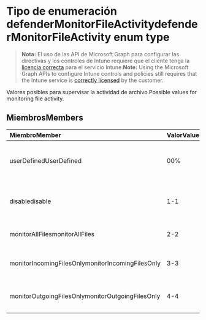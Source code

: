 # <a name="defendermonitorfileactivity-enum-type"></a><span data-ttu-id="9e18e-101">Tipo de enumeración defenderMonitorFileActivity</span><span class="sxs-lookup"><span data-stu-id="9e18e-101">defenderMonitorFileActivity enum type</span></span>

> <span data-ttu-id="9e18e-102">**Nota:** El uso de las API de Microsoft Graph para configurar las directivas y los controles de Intune requiere que el cliente tenga la [licencia correcta](https://go.microsoft.com/fwlink/?linkid=839381) para el servicio Intune.</span><span class="sxs-lookup"><span data-stu-id="9e18e-102">**Note:** Using the Microsoft Graph APIs to configure Intune controls and policies still requires that the Intune service is [correctly licensed](https://go.microsoft.com/fwlink/?linkid=839381) by the customer.</span></span>

<span data-ttu-id="9e18e-103">Valores posibles para supervisar la actividad de archivo.</span><span class="sxs-lookup"><span data-stu-id="9e18e-103">Possible values for monitoring file activity.</span></span>
## <a name="members"></a><span data-ttu-id="9e18e-104">Miembros</span><span class="sxs-lookup"><span data-stu-id="9e18e-104">Members</span></span>
|<span data-ttu-id="9e18e-105">Miembro</span><span class="sxs-lookup"><span data-stu-id="9e18e-105">Member</span></span>|<span data-ttu-id="9e18e-106">Valor</span><span class="sxs-lookup"><span data-stu-id="9e18e-106">Value</span></span>|<span data-ttu-id="9e18e-107">Descripción</span><span class="sxs-lookup"><span data-stu-id="9e18e-107">Description</span></span>|
|:---|:---|:---|
|<span data-ttu-id="9e18e-108">userDefined</span><span class="sxs-lookup"><span data-stu-id="9e18e-108">UserDefined</span></span>|<span data-ttu-id="9e18e-109">0</span><span class="sxs-lookup"><span data-stu-id="9e18e-109">0%</span></span>|<span data-ttu-id="9e18e-110">Definido por el usuario, valor predeterminado, sin intención.</span><span class="sxs-lookup"><span data-stu-id="9e18e-110">User Defined, default value, no intent.</span></span>|
|<span data-ttu-id="9e18e-111">disable</span><span class="sxs-lookup"><span data-stu-id="9e18e-111">disable</span></span>|<span data-ttu-id="9e18e-112">1</span><span class="sxs-lookup"><span data-stu-id="9e18e-112">-1</span></span>|<span data-ttu-id="9e18e-113">Deshabilitar la supervisión de la actividad de archivo.</span><span class="sxs-lookup"><span data-stu-id="9e18e-113">Disable monitoring file activity.</span></span>|
|<span data-ttu-id="9e18e-114">monitorAllFiles</span><span class="sxs-lookup"><span data-stu-id="9e18e-114">monitorAllFiles</span></span>|<span data-ttu-id="9e18e-115">2</span><span class="sxs-lookup"><span data-stu-id="9e18e-115">-2</span></span>|<span data-ttu-id="9e18e-116">Supervisar todos los archivos.</span><span class="sxs-lookup"><span data-stu-id="9e18e-116">Monitor all files.</span></span>|
|<span data-ttu-id="9e18e-117">monitorIncomingFilesOnly</span><span class="sxs-lookup"><span data-stu-id="9e18e-117">monitorIncomingFilesOnly</span></span>|<span data-ttu-id="9e18e-118">3</span><span class="sxs-lookup"><span data-stu-id="9e18e-118">-3</span></span>| <span data-ttu-id="9e18e-119">Supervisar solo los archivos entrantes.</span><span class="sxs-lookup"><span data-stu-id="9e18e-119">Monitor incoming files only.</span></span>|
|<span data-ttu-id="9e18e-120">monitorOutgoingFilesOnly</span><span class="sxs-lookup"><span data-stu-id="9e18e-120">monitorOutgoingFilesOnly</span></span>|<span data-ttu-id="9e18e-121">4</span><span class="sxs-lookup"><span data-stu-id="9e18e-121">-4</span></span>|<span data-ttu-id="9e18e-122">Supervisar solo los archivos de salida.</span><span class="sxs-lookup"><span data-stu-id="9e18e-122">Monitor outgoing files only.</span></span>|








